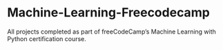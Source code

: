 # Machine-Learning-Freecodecamp
All projects completed as part of freeCodeCamp’s Machine Learning with Python certification course.

